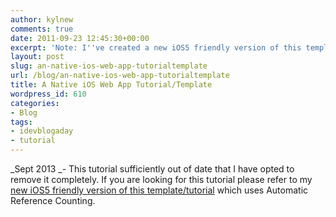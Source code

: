 ```yaml
---
author: kylnew
comments: true
date: 2011-09-23 12:45:30+00:00
excerpt: 'Note: I''ve created a new iOS5 friendly version of this template/tutorial.'
layout: post
slug: an-native-ios-web-app-tutorialtemplate
url: /blog/an-native-ios-web-app-tutorialtemplate
title: A Native iOS Web App Tutorial/Template
wordpress_id: 610
categories:
- Blog
tags:
- idevblogaday
- tutorial
---
```



_Sept 2013 _- This tutorial sufficiently out of date that I have opted to remove it completely. If you are looking for this tutorial please refer to my [ new iOS5 friendly version of this template/tutorial](http://www.kylnew.com/blog/an-ios5-ready-native-web-app-template/) which uses Automatic Reference Counting.

